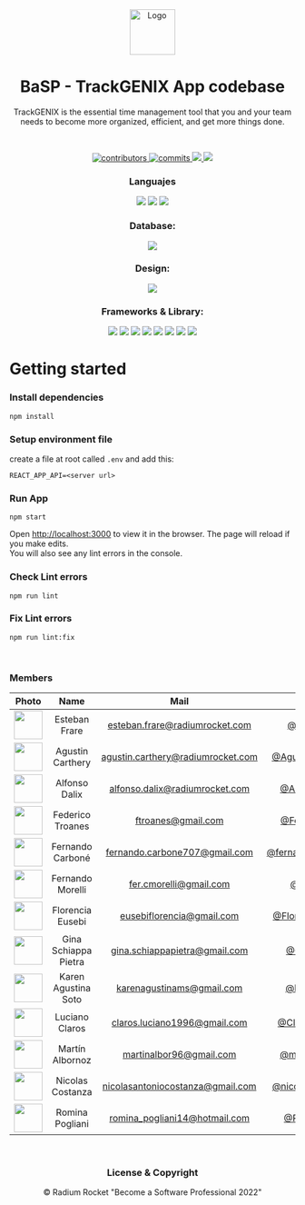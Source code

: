 <div align=center>
<img src="https://radiumrocket.com/static/rocket-logo-883f208f5b6a41d21540cfecae22fa07.png" alt="Logo" width="80" height="80">


# BaSP - TrackGENIX App codebase

<p>TrackGENIX is the essential time management tool that you and your team needs to become more organized, efficient, and get more things done.</p>
<br>
<p>
  <a href="https://github.com/BaSP-m2022/alfonso-trackgenix-app/graphs/contributors">
    <img src="https://img.shields.io/badge/Contributors-11-red" alt="contributors" />
  </a>
  <a href="https://github.com/BaSP-m2022/alfonso-trackgenix-app/commits/master">
    <img src="https://img.shields.io/badge/Commits-437-brightgreen" alt="commits" />
  </a>
  <a href="https://github.com/BaSP-m2022/alfonso-trackgenix-app/network/members" alt="forks">
    <img src="https://img.shields.io/badge/Forks-0-blue">
  </a>
  <a href="https://github.com/BaSP-m2022/alfonso-trackgenix-app/issues" alt="issues">
    <img src="https://img.shields.io/badge/Issues-0-green">
  </a>
</p>
</div>

<div align="center">
<p>
<h3>Languajes</h3>
    <img src="https://img.shields.io/badge/HTML5-E34F26?style=for-the-badge&logo=html5&logoColor=white">
    <img src="https://img.shields.io/badge/CSS3-1572B6?style=for-the-badge&logo=css3&logoColor=white">
    <img src="https://img.shields.io/badge/JavaScript-323330?style=for-the-badge&logo=javascript&logoColor=F7DF1E">
    <h3>Database:</h3> <img src="https://img.shields.io/badge/MongoDB-4EA94B?style=for-the-badge&logo=mongodb&logoColor=white">
    <h3>Design:</h3>
    <img src="https://img.shields.io/badge/Figma-F24E1E?style=for-the-badge&logo=figma&logoColor=white">
    <h3>Frameworks & Library:</h3>
    <img src="https://img.shields.io/badge/Express.js-000000?style=for-the-badge&logo=express&logoColor=white">
    <img src="https://img.shields.io/badge/firebase-ffca28?style=for-the-badge&logo=firebase&logoColor=black">
    <img src="https://img.shields.io/badge/Jest-C21325?style=for-the-badge&logo=jest&logoColor=white">
    <img src="https://img.shields.io/badge/Material%20UI-007FFF?style=for-the-badge&logo=mui&logoColor=white">
    <img src="https://img.shields.io/badge/Node.js-339933?style=for-the-badge&logo=nodedotjs&logoColor=white">
    <img src="https://img.shields.io/badge/React-20232A?style=for-the-badge&logo=react&logoColor=61DAFB">
    <img src="https://img.shields.io/badge/Redux-593D88?style=for-the-badge&logo=redux&logoColor=white">
    <img src="https://img.shields.io/badge/npm-CB3837?style=for-the-badge&logo=npm&logoColor=white">
</p>
</div>

<h1>Getting started</h1>

### Install dependencies

    npm install

### Setup environment file
create a file at root called `.env` and add this:

    REACT_APP_API=<server url>

### Run App
    npm start

Open [http://localhost:3000](http://localhost:3000) to view it in the browser.
The page will reload if you make edits.\
You will also see any lint errors in the console.


### Check Lint errors
    npm run lint

### Fix Lint errors
    npm run lint:fix

<br>

### Members


|Photo | Name  | Mail | Github | Role
| :-----: | :-----: | :-----: | :-----: | :-----: |
<img src="https://avatars.githubusercontent.com/u/20587232?v=4" height="50" width="50">| Esteban Frare | esteban.frare@radiumrocket.com | [@estefrare](https://github.com/estefrare) | Course director
<img src="https://avatars.githubusercontent.com/u/80485434?v=4" height="50" width="50">| Agustin Carthery | agustin.carthery@radiumrocket.com | [@AgustinCarthery ](https://github.com/AgustinCarthery) | QA Tutor
<img src="https://avatars.githubusercontent.com/u/103214366?v=4" height="50" width="50">| Alfonso Dalix | alfonso.dalix@radiumrocket.com | [@AlfonsoDalix](https://github.com/AlfonsoDalix) | Dev Tutor
<img src="https://avatars.githubusercontent.com/u/93624702?v=4" height="50" width="50">| Federico Troanes | ftroanes@gmail.com | [@FefeTroanes](https://github.com/FefeTroanes) | Dev padawan
<img src="https://avatars.githubusercontent.com/u/97858763?v=4" height="50" width="50">| Fernando Carboné | fernando.carbone707@gmail.com | [@fernandocarbone1](https://github.com/fernandocarbone1) | Dev
<img src="https://avatars.githubusercontent.com/u/86432978?v=4" height="50" width="50">| Fernando Morelli | fer.cmorelli@gmail.com | [@ilcosme](https://github.com/ilcosme) | Dev
<img src="https://avatars.githubusercontent.com/u/80362960?v=4" height="50" width="50">| Florencia Eusebi | eusebiflorencia@gmail.com | [@FlorenciaEusebi](https://github.com/FlorenciaEusebi) | QA
<img src="https://avatars.githubusercontent.com/u/91096766?v=4" height="50" width="50">| Gina Schiappa Pietra | gina.schiappapietra@gmail.com | [@GinaSchP](https://github.com/GinaSchP) | Dev
<img src="https://avatars.githubusercontent.com/u/101274200?v=4" height="50" width="50">| Karen Agustina Soto | karenagustinams@gmail.com | [@karu-ams](https://github.com/karu-ams) | QA
<img src="https://avatars.githubusercontent.com/u/101283904?v=4" height="50" width="50">| Luciano Claros | claros.luciano1996@gmail.com | [@Clarosluciano](https://github.com/Clarosluciano) | QA
<img src="https://avatars.githubusercontent.com/u/65975219?v=4" height="50" width="50">| Martín Albornoz | martinalbor96@gmail.com | [@martinalbrnz](https://github.com/martinalbrnz) | Dev
<img src="https://avatars.githubusercontent.com/u/97314443?v=4" height="50" width="50">| Nicolas Costanza | nicolasantoniocostanza@gmail.com | [@nicolascostanza](https://github.com/nicolascostanza) | Dev
<img src="https://avatars.githubusercontent.com/u/55041575?v=4" height="50" width="50">| Romina Pogliani | romina_pogliani14@hotmail.com | [@RominaRIP](https://github.com/RominaRIP) | Dev




<br>

<div align="center">

### License & Copyright

© Radium Rocket "Become a Software Professional 2022"
</div>
